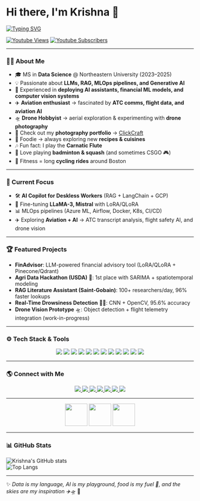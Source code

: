 # Hi there, I'm Krishna 👋  

[![Typing SVG](https://readme-typing-svg.herokuapp.com?font=Fira+Code&weight=600&size=24&pause=1000&color=00C0FF&width=900&lines=🚀+Data+Scientist+%7C+MLOps+Engineer+%7C+LLM+Enthusiast;✈️+Aviation+Geek+%7C+Drone+Hobbyist+🛸;🍳+Foodie+Exploring+New+Recipes;⚡+AI+Copilots%2C+RAG+%26+LLMs;🎶+Carnatic+Flute+Player+%26+Badminton+Lover)](https://git.io/typing-svg)

[![Youtube Views](https://img.shields.io/youtube/channel/views/UCBkZGtQ6tQWzCseujiS4CXQ?style=social)](https://www.youtube.com/c/ProfSpud)
[![Youtube Subscribers](https://img.shields.io/youtube/channel/subscribers/UCBkZGtQ6tQWzCseujiS4CXQ?style=social)](https://www.youtube.com/c/ProfSpud)

---

### 👨‍💻 About Me  
- 🎓 MS in **Data Science** @ Northeastern University (2023–2025)  
- 💡 Passionate about **LLMs, RAG, MLOps pipelines, and Generative AI**  
- 🧠 Experienced in **deploying AI assistants, financial ML models, and computer vision systems**  
- ✈️ **Aviation enthusiast** → fascinated by **ATC comms, flight data, and aviation AI**  
- 🛸 **Drone Hobbyist** → aerial exploration & experimenting with **drone photography**  
- 📸 Check out my **photography portfolio** → [ClickCraft](https://clickcraft.myportfolio.com/)  
- 🍲 Foodie → always exploring new **recipes & cuisines**  
- 🎶 Fun fact: I play the **Carnatic Flute**  
- 🎾 Love playing **badminton & squash** (and sometimes CSGO 🎮)  
- 🚴 Fitness = long **cycling rides** around Boston  

---

### 🔬 Current Focus  
- 🛠️ **AI Copilot for Deskless Workers** (RAG + LangChain + GCP)  
- 🤖 Fine-tuning **LLaMA-3, Mistral** with LoRA/QLoRA  
- 📊 MLOps pipelines (Azure ML, Airflow, Docker, K8s, CI/CD)  
- ✈️ Exploring **Aviation + AI** → ATC transcript analysis, flight safety AI, and drone vision  

---

### 🏆 Featured Projects  
- **FinAdvisor**: LLM-powered financial advisory tool (LoRA/QLoRA + Pinecone/Qdrant)  
- **Agri Data Hackathon (USDA)** 🥇: 1st place with SARIMA + spatiotemporal modeling  
- **RAG Literature Assistant (Saint-Gobain)**: 100+ researchers/day, 96% faster lookups  
- **Real-Time Drowsiness Detection** 🚗💤: CNN + OpenCV, 95.6% accuracy  
- **Drone Vision Prototype** 🛸: Object detection + flight telemetry integration (work-in-progress)  

---

### ⚙️ Tech Stack & Tools  

<p align="center">
  <img src="https://img.shields.io/badge/Python-3776AB?logo=python&logoColor=white" />
  <img src="https://img.shields.io/badge/PyTorch-EE4C2C?logo=pytorch&logoColor=white" />
  <img src="https://img.shields.io/badge/TensorFlow-FF6F00?logo=tensorflow&logoColor=white" />
  <img src="https://img.shields.io/badge/Scikit--learn-F7931E?logo=scikitlearn&logoColor=white" />
  <img src="https://img.shields.io/badge/HuggingFace-F0C929?logo=huggingface&logoColor=black" />
  <img src="https://img.shields.io/badge/LangChain-00A67E?logo=chainlink&logoColor=white" />
  <img src="https://img.shields.io/badge/Docker-2496ED?logo=docker&logoColor=white" />
  <img src="https://img.shields.io/badge/Kubernetes-326CE5?logo=kubernetes&logoColor=white" />
  <img src="https://img.shields.io/badge/Airflow-017CEE?logo=apacheairflow&logoColor=white" />
  <img src="https://img.shields.io/badge/GoogleCloud-4285F4?logo=googlecloud&logoColor=white" />
  <img src="https://img.shields.io/badge/Azure-0078D4?logo=microsoftazure&logoColor=white" />
  <img src="https://img.shields.io/badge/AWS-FF9900?logo=amazonaws&logoColor=black" />
</p>


---

### 🌎 Connect with Me  

<p align="center">
  <a href="https://about.me/sriksven">
    <img src="https://img.shields.io/badge/🌐-Portfolio-orange?style=for-the-badge&logo=google-chrome&logoColor=white" />
  </a>
  <a href="https://clickcraft.myportfolio.com/">
    <img src="https://img.shields.io/badge/📸-Photography-ff69b4?style=for-the-badge&logo=adobecreativecloud&logoColor=white" />
  </a>
  <a href="https://www.linkedin.com/in/sriksven/">
    <img src="https://img.shields.io/badge/💼-LinkedIn-blue?style=for-the-badge&logo=linkedin&logoColor=white" />
  </a>
  <a href="https://github.com/sriksven">
    <img src="https://img.shields.io/badge/🐙-GitHub-black?style=for-the-badge&logo=github&logoColor=white" />
  </a>
  <a href="https://www.youtube.com/c/ProfSpud">
    <img src="https://img.shields.io/badge/🎬-YouTube-red?style=for-the-badge&logo=youtube&logoColor=white" />
  </a>
  <a href="https://twitter.com/Sriks_venk">
    <img src="https://img.shields.io/badge/🐦-Twitter-1DA1F2?style=for-the-badge&logo=twitter&logoColor=white" />
  </a>
  <a href="https://www.instagram.com/sriksven/">
    <img src="https://img.shields.io/badge/📷-Instagram-E4405F?style=for-the-badge&logo=instagram&logoColor=white" />
  </a>
</p>

---

<p align="center">
  <img src="https://media.giphy.com/media/26xBukhkP5vUenP4c/giphy.gif" width="60">  
  <img src="https://media.giphy.com/media/WUlplcMpOCEmTGBtBW/giphy.gif" width="60">  
  <img src="https://media.giphy.com/media/j2pOGeGYKe2xCCKwfi/giphy.gif" width="60">  
</p>


---

### 📊 GitHub Stats  
![Krishna's GitHub stats](https://github-readme-stats.vercel.app/api?username=sriksven&show_icons=true&theme=radical)  
![Top Langs](https://github-readme-stats.vercel.app/api/top-langs/?username=sriksven&layout=compact&theme=radical)  

---

✨ *Data is my language, AI is my playground, food is my fuel 🍕, and the skies are my inspiration ✈️🛸* 🚀
